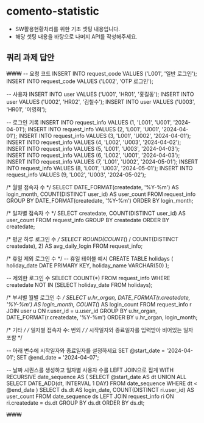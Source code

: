 ﻿# comento-statistic
- SW활용현황처리를 위한 기초 셋팅 내용입니다.
- 해당 셋팅 내용을 바탕으로 나머지 API를 작성해주세요.


## 쿼리 과제 답안
₩₩₩
-- 요청 코드
INSERT INTO request_code VALUES ('L001', '일반 로그인');
INSERT INTO request_code VALUES ('L002', 'OTP 로그인');

-- 사용자
INSERT INTO user VALUES ('U001', 'HR01', '홍길동');
INSERT INTO user VALUES ('U002', 'HR02', '김철수');
INSERT INTO user VALUES ('U003', 'HR01', '이영희');

-- 로그인 기록
INSERT INTO request_info VALUES (1, 'L001', 'U001', '2024-04-01');
INSERT INTO request_info VALUES (2, 'L001', 'U001', '2024-04-01');
INSERT INTO request_info VALUES (3, 'L001', 'U002', '2024-04-01');
INSERT INTO request_info VALUES (4, 'L002', 'U003', '2024-04-02');
INSERT INTO request_info VALUES (5, 'L001', 'U003', '2024-04-03');
INSERT INTO request_info VALUES (6, 'L002', 'U001', '2024-04-03');
INSERT INTO request_info VALUES (7, 'L001', 'U002', '2024-05-01');
INSERT INTO request_info VALUES (8, 'L001', 'U003', '2024-05-01');
INSERT INTO request_info VALUES (9, 'L002', 'U003', '2024-05-02');


/* 월별 접속자 수 */
SELECT
    DATE_FORMAT(createdate, '%Y-%m') AS login_month,
    COUNT(DISTINCT user_id) AS user_count
FROM request_info
GROUP BY DATE_FORMAT(createdate, '%Y-%m')
ORDER BY login_month;

/* 일자별 접속자 수 */
SELECT
    createdate,
    COUNT(DISTINCT user_id) AS user_count
FROM request_info
GROUP BY createdate
ORDER BY createdate;

/* 평균 하루 로그인 수 */
SELECT
    ROUND(COUNT(*) / COUNT(DISTINCT createdate), 2) AS avg_daily_login
FROM request_info;

/* 휴일 제외 로그인 수 */
-- 휴일 테이블 예시
CREATE TABLE holidays (
    holiday_date DATE PRIMARY KEY,
    holiday_name VARCHAR(50)
);

-- 제외한 로그인 수
SELECT COUNT(*)
FROM request_info
WHERE createdate NOT IN (SELECT holiday_date FROM holidays);


/* 부서별 월별 로그인 수 */
SELECT
    u.hr_organ,
    DATE_FORMAT(r.createdate, '%Y-%m') AS login_month,
    COUNT(*) AS login_count
FROM request_info r
JOIN user u ON r.user_id = u.user_id
GROUP BY u.hr_organ, DATE_FORMAT(r.createdate, '%Y-%m')
ORDER BY u.hr_organ, login_month;


/* 기타 */
/* 일자별 접속자 수: 번외 */
/* 시작일자와 종료일자를 입력받아 비어있는 일자 포함 */

-- 아래 변수에 시작일자와 종료일자를 설정하세요
SET @start_date = '2024-04-01';
SET @end_date = '2024-04-07';

-- 날짜 시퀀스를 생성하고 일자별 사용자 수를 LEFT JOIN으로 집계
WITH RECURSIVE date_sequence AS (
    SELECT @start_date AS dt
    UNION ALL
    SELECT DATE_ADD(dt, INTERVAL 1 DAY)
    FROM date_sequence
    WHERE dt < @end_date
)
SELECT
    ds.dt AS login_date,
    COUNT(DISTINCT ri.user_id) AS user_count
FROM
    date_sequence ds
LEFT JOIN
    request_info ri ON ri.createdate = ds.dt
GROUP BY
    ds.dt
ORDER BY
    ds.dt;

₩₩₩
